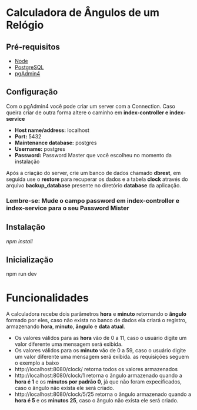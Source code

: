 # Calculadora de Ângulos de um Relógio 

## Pré-requisitos
  * [Node](https://nodejs.org/en/)
  * [PostgreSQL](https://www.postgresql.org/)
  * [pgAdmin4](https://www.pgadmin.org/download/)
## Configuração
Com o pgAdmin4 você pode criar um server com a Connection. Caso queira criar de outra forma altere o caminho em **index-controller e index-service** 
* **Host name/address:** localhost 
* **Port:** 5432 
* **Maintenance database:** postgres 
* **Username:** postgres  
* **Password:** Password Master que você escolheu no momento da instalação  

Após a criação do server, crie um banco de dados chamado **dbrest**, em seguida use o **restore** para recuperar os dados e a tabela **clock** através do arquivo **backup_database** presente no diretório **database** da aplicação.

### Lembre-se: Mude o campo password em index-controller e index-service para o seu Password Mister

## Instalação
*npm install*

## Inicialização 
npm run dev
# Funcionalidades
A calculadora recebe dois parâmetros **hora** e **minuto** retornando o **ângulo** formado por eles, caso não exista no banco de dados ela criará o registro, armazenando **hora**, **minuto**, **ângulo** e **data atual**.
* Os valores válidos para as **hora** vão de 0 a 11, caso o usuário digite um valor diferente uma mensagem será exibida.
* Os valores válidos para os **minuto** vão de 0 a 59, caso o usuário digite um valor diferente uma mensagem será exibida.
as requisições seguem o exemplo a baixo 
* http://localhost:8080/clock/ retorna todos os valores armazenados
* http://localhost:8080/clock/1 retorna o ângulo armazenado quando a **hora é 1** e os **minutos por padrão 0**, já que não foram expecificados, caso o ângulo não exista ele será criado.
* http://localhost:8080/clock/5/25 retorna o ângulo armazenado quando a **hora é 5** e os **minutos 25**, caso o ângulo não exista ele será criado.
